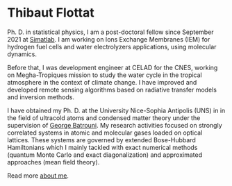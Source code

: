 <script>
	// import SparklingHighlight from '$lib/components/molecules/SparklingHighlight.svelte';
</script>

# Thibaut Flottat

Ph. D. in statistical physics, I am a post-doctoral fellow since September 2021 at [Simatlab](https://simatlab.com). I am working on Ions Exchange Membranes (IEM) for hydrogen fuel cells and water electrolyzers applications, using molecular dynamics.

Before that, I was development engineer at CELAD for the CNES, working on Megha-Tropiques mission to study the water cycle in the tropical atmosphere in the context of climate change. I have improved and developed remote sensing algorithms based on radiative transfer models and inversion methods.

I have obtained my Ph. D. at the University Nice-Sophia Antipolis (UNS) in in the field of ultracold atoms and condensed matter theory under the supervision of [George Batrouni](https://scholar.google.com/citations?user=5wZZnu8AAAAJ&hl=fr). My research activities focused on strongly correlated systems in atomic and  molecular gases loaded on optical lattices. These systems are governed by extended Bose-Hubbard Hamiltonians which I mainly tackled with exact numerical methods (quantum Monte Carlo and exact diagonalization) and approximated approaches (mean field theory).

Read more [about me](/about).

